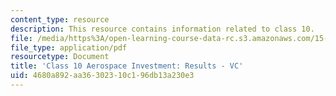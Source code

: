 ```yaml
---
content_type: resource
description: This resource contains information related to class 10.
file: /media/https%3A/open-learning-course-data-rc.s3.amazonaws.com/15-067-competitive-decision-making-and-negotiation-spring-2011/4680a892aa36302310c196db13a230e3_MIT15_067S11_Cl10_Ae_I_REV.pdf
file_type: application/pdf
resourcetype: Document
title: 'Class 10 Aerospace Investment: Results - VC'
uid: 4680a892-aa36-3023-10c1-96db13a230e3
---
```

